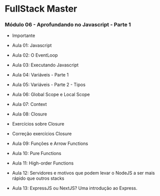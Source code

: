 # FullStack Master

### Módulo 06 - Aprofundando no Javascript - Parte 1


- Importante

- Aula 01: Javascript

- Aula 02: O EventLoop

- Aula 03: Executando Javascript

- Aula 04: Variáveis - Parte 1

- Aula 05: Variáveis - Parte 2 - Tipos

- Aula 06: Global Scope e Local Scope

- Aula 07: Context

- Aula 08: Closure

- Exercícios sobre Closure

- Correção exercícios Closure

- Aula 09: Funções e Arrow Functions

- Aula 10: Pure Functions

- Aula 11: High-order Functions

- Aula 12: Servidores e motivos que podem levar o NodeJS a ser mais rápido que outros stacks

- Aula 13: ExpressJS ou NextJS? Uma introdução ao Express.